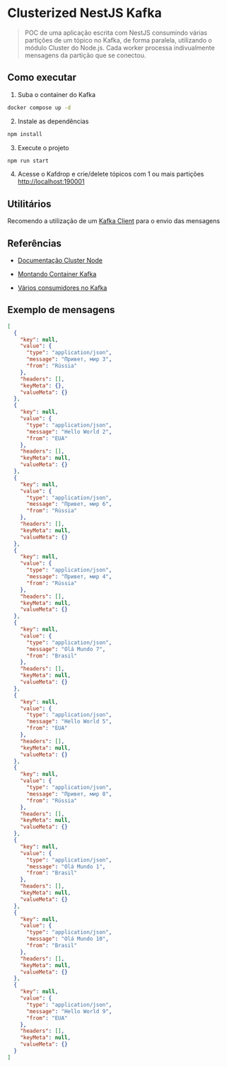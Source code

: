 # Clusterized NestJS Kafka

> POC de uma aplicação escrita com NestJS consumindo várias partições de um tópico no Kafka, de forma paralela, utilizando o módulo Cluster do Node.js.
> Cada worker processa indivualmente mensagens da partição que se conectou.

## Como executar

1. Suba o container do Kafka

```sh
docker compose up -d
```

2. Instale as dependências

```sh
npm install
```

3. Execute o projeto

```sh
npm run start
```

4. Acesse o Kafdrop e crie/delete tópicos com 1 ou mais partições
   [http://localhost:190001](http://localhost:190001)

## Utilitários

Recomendo a utilização de um [Kafka Client](https://www.xeotek.com/) para o envio das mensagens

## Referências

- [Documentação Cluster Node](https://nodejs.org/api/cluster.html#cluster)

- [Montando Container Kafka](https://medium.com/azure-na-pratica/apache-kafka-kafdrop-docker-compose-montando-rapidamente-um-ambiente-para-testes-606cc76aa66)

- [Vários consumidores no Kafka](https://stackoverflow.com/questions/35561110/can-multiple-kafka-consumers-read-same-message-from-the-partition)

## Exemplo de mensagens

```json
[
  {
    "key": null,
    "value": {
      "type": "application/json",
      "message": "Привет, мир 3",
      "from": "Rússia"
    },
    "headers": [],
    "keyMeta": {},
    "valueMeta": {}
  },
  {
    "key": null,
    "value": {
      "type": "application/json",
      "message": "Hello World 2",
      "from": "EUA"
    },
    "headers": [],
    "keyMeta": null,
    "valueMeta": {}
  },
  {
    "key": null,
    "value": {
      "type": "application/json",
      "message": "Привет, мир 6",
      "from": "Rússia"
    },
    "headers": [],
    "keyMeta": null,
    "valueMeta": {}
  },
  {
    "key": null,
    "value": {
      "type": "application/json",
      "message": "Привет, мир 4",
      "from": "Rússia"
    },
    "headers": [],
    "keyMeta": null,
    "valueMeta": {}
  },
  {
    "key": null,
    "value": {
      "type": "application/json",
      "message": "Olá Mundo 7",
      "from": "Brasil"
    },
    "headers": [],
    "keyMeta": null,
    "valueMeta": {}
  },
  {
    "key": null,
    "value": {
      "type": "application/json",
      "message": "Hello World 5",
      "from": "EUA"
    },
    "headers": [],
    "keyMeta": null,
    "valueMeta": {}
  },
  {
    "key": null,
    "value": {
      "type": "application/json",
      "message": "Привет, мир 8",
      "from": "Rússia"
    },
    "headers": [],
    "keyMeta": null,
    "valueMeta": {}
  },
  {
    "key": null,
    "value": {
      "type": "application/json",
      "message": "Olá Mundo 1",
      "from": "Brasil"
    },
    "headers": [],
    "keyMeta": null,
    "valueMeta": {}
  },
  {
    "key": null,
    "value": {
      "type": "application/json",
      "message": "Olá Mundo 10",
      "from": "Brasil"
    },
    "headers": [],
    "keyMeta": null,
    "valueMeta": {}
  },
  {
    "key": null,
    "value": {
      "type": "application/json",
      "message": "Hello World 9",
      "from": "EUA"
    },
    "headers": [],
    "keyMeta": null,
    "valueMeta": {}
  }
]
```
